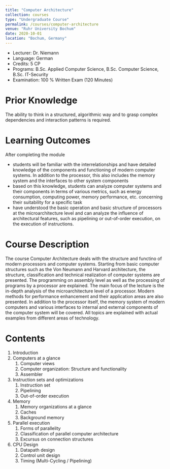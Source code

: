 ```yaml
---
title: "Computer Architecture"
collection: courses
type: "Undergraduate Course"
permalink: /courses/computer-architecture
venue: "Ruhr University Bochum"
date: 2020-10-01
location: "Bochum, Germany"
---
```


* Lecturer: Dr. Niemann
* Language: German
* Credits: 5 CP
* Programs: B.Sc. Applied Computer Science, B.Sc. Computer Science, B.Sc. IT-Security
* Examination: 100 % Written Exam (120 Minutes)

Prior Knowledge
=====

The ability to think in a structured, algorithmic way and to grasp complex dependencies and interaction patterns is required.

Learning Outcomes
=====

After completing the module
* students will be familiar with the interrelationships and have detailed knowledge of the components and functioning of modern computer systems. In addition to the processor, this also includes the memory system and the interfaces to other system components
* based on this knowledge, students can analyze computer systems and their
components in terms of various metrics, such as energy consumption, computing power, memory performance, etc. concerning their suitability for a specific task
* have understood the basic operation and basic structure of processors at the microarchitecture level and can analyze the influence of architectural features, such as pipelining or out-of-order execution, on the execution of instructions.

Course Description
======

The course Computer Architecture deals with the structure and functino of modern processors and computer systems.
Starting from basic computer structures such as the Von Neumann and Harvard architecture, the structure, classification and technical realization of computer systems are presented.
The programming on assembly level as well as the processing of programs by a processor are explained.
The main focus of the lecture is the in-depth analysis of the microarchitecture level of a processor.
Modern methods for performance enhancement and their application areas are also presented.
In addition to the processor itself, the memory system of modern computers and various interfaces to internal and external components of the computer system will be covered.
All topics are explained with actual examples from different areas of technology.



Contents
======

1. Introduction
2. Computers at a glance
   1. Computer views
   2. Computer organization: Structure and functionality
   3. Assembler
3. Instruction sets and optimizations
   1. Instruction set
   2. Pipelining
   3. Out-of-order execution
4. Memory
   1. Memory organizations at a glance
   2. Caches
   3. Background memory
5. Parallel execution
   1. Forms of parallelity
   2. Classification of parallel computer architecture
   3. Excursus on connection structures
6. CPU Design
   1. Datapath design
   2. Control unit design
   3. Timing (Multi-Cycling / Pipelining)
